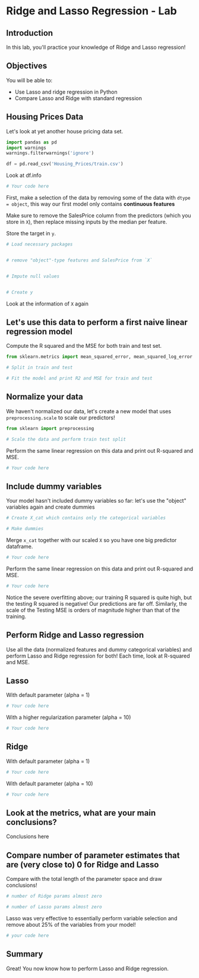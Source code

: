 
# Ridge and Lasso Regression - Lab

## Introduction

In this lab, you'll practice your knowledge of Ridge and Lasso regression!

## Objectives

You will be able to:

- Use Lasso and ridge regression in Python
- Compare Lasso and Ridge with standard regression

## Housing Prices Data

Let's look at yet another house pricing data set.


```python
import pandas as pd
import warnings
warnings.filterwarnings('ignore')

df = pd.read_csv('Housing_Prices/train.csv')
```

Look at df.info


```python
# Your code here
```

First, make a selection of the data by removing some of the data with `dtype = object`, this way our first model only contains **continuous features**

Make sure to remove the SalesPrice column from the predictors (which you store in `X`), then replace missing inputs by the median per feature.

Store the target in `y`.


```python
# Load necessary packages


# remove "object"-type features and SalesPrice from `X`


# Impute null values


# Create y

```

Look at the information of `X` again

## Let's use this data to perform a first naive linear regression model

Compute the R squared and the MSE for both train and test set.


```python
from sklearn.metrics import mean_squared_error, mean_squared_log_error

# Split in train and test

# Fit the model and print R2 and MSE for train and test

```

## Normalize your data

We haven't normalized our data, let's create a new model that uses `preprocessing.scale` to scale our predictors!


```python
from sklearn import preprocessing

# Scale the data and perform train test split


```

Perform the same linear regression on this data and print out R-squared and MSE.


```python
# Your code here
```

## Include dummy variables

Your model hasn't included dummy variables so far: let's use the "object" variables again and create dummies


```python
# Create X_cat which contains only the categorical variables
```


```python
# Make dummies

```

Merge `x_cat` together with our scaled `X` so you have one big predictor dataframe.


```python
# Your code here
```

Perform the same linear regression on this data and print out R-squared and MSE.


```python
# Your code here
```

Notice the severe overfitting above; our training R squared is quite high, but the testing R squared is negative! Our predictions are far off. Similarly, the scale of the Testing MSE is orders of magnitude higher than that of the training.

## Perform Ridge and Lasso regression

Use all the data (normalized features and dummy categorical variables) and perform Lasso and Ridge regression for both! Each time, look at R-squared and MSE.

## Lasso

With default parameter (alpha = 1)


```python
# Your code here
```

With a higher regularization parameter (alpha = 10)


```python
# Your code here
```

## Ridge

With default parameter (alpha = 1)


```python
# Your code here
```

With default parameter (alpha = 10)


```python
# Your code here
```

## Look at the metrics, what are your main conclusions?   

Conclusions here

## Compare number of parameter estimates that are (very close to) 0 for Ridge and Lasso

Compare with the total length of the parameter space and draw conclusions!


```python
# number of Ridge params almost zero
```


```python
# number of Lasso params almost zero
```

Lasso was very effective to essentially perform variable selection and remove about 25% of the variables from your model!


```python
# your code here
```

## Summary

Great! You now know how to perform Lasso and Ridge regression.

